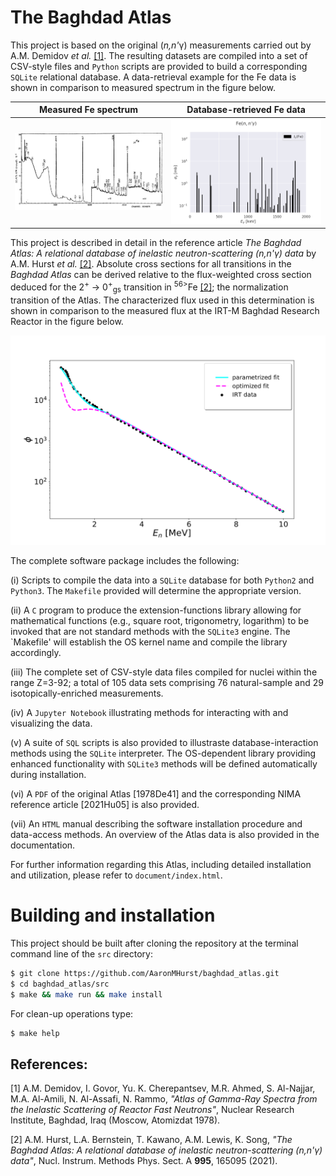 # The Baghdad Atlas

This project is based on the original (*n,n'*&gamma;) measurements carried out
by A.M. Demidov *et al.* [[1]](#1).  The resulting datasets are compiled into a
set of CSV-style files and `Python` scripts are provided to build a
corresponding `SQLite` relational database.  A data-retrieval example for the
Fe data is shown in comparison to measured spectrum in the figure below.

Measured Fe spectrum | Database-retrieved Fe data
:-------------------:|:--------------------:
![Measured](Fe_spectrum.png?raw=true "Fe spectrum measured at the Baghdad Research Reactor.") | ![Queried](Fe_cs_query.png?raw=true "Fe data retrieved using a SQL database query.")

This project is described in detail in the reference article *The Baghdad Atlas:
A relational database of inelastic neutron-scattering (n,n'&gamma;) data* by
A.M. Hurst *et al.* [[2]](#2).  Absolute cross sections for all transitions in
the *Baghdad Atlas* can be derived relative to the flux-weighted cross section
deduced for the 2<sup>+</sup> $\rightarrow$ 0<sup>+</sup><sub>gs</sub>
transition in <sup>56></sup>Fe [[2]](#2); the normalization transition of the
Atlas.  The characterized flux used in this determination is shown in comparison
to the measured flux at the IRT-M Baghdad Research Reactor in the figure below.

![Flux](opt_and_para_fit.png?raw=true "Measured, parametrized, and optimized flux at the baghdad Research Reactor.")

The complete software package includes the following:

(i) Scripts to compile the data into a `SQLite` database for both `Python2` and 
`Python3`.  The `Makefile` provided will determine the appropriate version.

(ii) A `C` program to produce the extension-functions library allowing for 
mathematical functions (e.g., square root, trigonometry, logarithm) to be
invoked that are not standard methods with the `SQLite3` engine.  The `Makefile'
will establish the OS kernel name and compile the library accordingly.

(iii) The complete set of CSV-style data files compiled for nuclei within the 
range Z=3-92; a total of 105 data sets comprising 76 natural-sample and 29 
isotopically-enriched measurements.

(iv) A `Jupyter Notebook` illustrating methods for interacting with and 
visualizing the data.

(v) A suite of `SQL` scripts is also provided to illustraste
database-interaction methods using the `SQLite` interpreter.  The 
OS-dependent library providing enhanced functionality with `SQLite3` methods
will be defined automatically during installation.

(vi) A `PDF` of the original Atlas [1978De41] and the corresponding NIMA
reference article [2021Hu05] is also provided.

(vii) An `HTML` manual describing the software installation procedure and 
data-access methods.  An overview of the Atlas data is also provided in the
documentation.

For further information regarding this Atlas, including detailed installation
and utilization, please refer to `document/index.html`.

# Building and installation

This project should be built after cloning the repository at the terminal
command line of the `src` directory:

```Bash
$ git clone https://github.com/AaronMHurst/baghdad_atlas.git
$ cd baghdad_atlas/src
$ make && make run && make install
```

For clean-up operations type:

```Bash
$ make help
```

## References:

<a id="1">[1]</a>
A.M. Demidov, I. Govor, Yu. K. Cherepantsev, M.R. Ahmed, S. Al-Najjar,
M.A. Al-Amili, N. Al-Assafi, N. Rammo, *"Atlas of Gamma-Ray Spectra from the 
Inelastic Scattering of Reactor Fast Neutrons"*, Nuclear Research Institute,
Baghdad, Iraq (Moscow, Atomizdat 1978).

<a id="2">[2]</a>
A.M. Hurst, L.A. Bernstein, T. Kawano, A.M. Lewis, K. Song, 
*"The Baghdad Atlas: A relational database of inelastic neutron-scattering 
(n,n'&gamma;) data"*, Nucl. Instrum. Methods Phys. Sect. A **995**, 165095
(2021).
